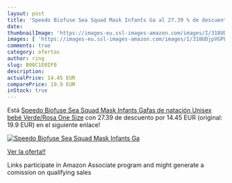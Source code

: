 ```yaml
---
layout: post
title: 'Speedo Biofuse Sea Squad Mask Infants Ga al 27.39 % de descuento'
date: 
thumbnailImage: 'https://images-eu.ssl-images-amazon.com/images/I/318UDjpVGPL._SL200_.jpg'
images: [ 'https://images-eu.ssl-images-amazon.com/images/I/318UDjpVGPL._SL200_.jpg' ]
comments: true
category: ofertas
author: ring
slug: B00C1E0IF0
description:
actualPrice: 14.45 EUR
comparePrice: 19.9 EUR
inStock: true
---
```


Está [Speedo Biofuse Sea Squad Mask Infants Gafas de natación  Unisex bebé  Verde/Rosa  One Size](https://www.amazon.es/dp/B00C1E0IF0/?tag=tolees-21) con 27.39 de descuento por 14.45 EUR (original: 19.9 EUR) en el siguiente enlace!

[![Speedo Biofuse Sea Squad Mask Infants Ga](https://images-eu.ssl-images-amazon.com/images/I/318UDjpVGPL._SL200_.jpg)](https://www.amazon.es/dp/B00C1E0IF0/?tag=tolees-21)

[Ver la oferta!!](https://www.amazon.es/dp/B00C1E0IF0/?tag=tolees-21)

Links participate in Amazon Associate program and might generate a comission on qualifying sales


